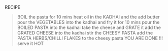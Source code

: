 RECIPE

> BOIL the pasta for 10 mins
> heat oil in the KADHAI and the add butter
> pour the VEGETABLES into the kadhai and fry it for 10 mins
> pour the BOILED PASTA into the kadhai 
> take the cheese and GRATE it
> add the GRATED CHEESE into the kadhai
> stir the CHEESY PASTA
> add the PASTA HERBS/CHILLI FLAKES to the cheesy pasta
> YOU ARE DONE !!! serve it HOT